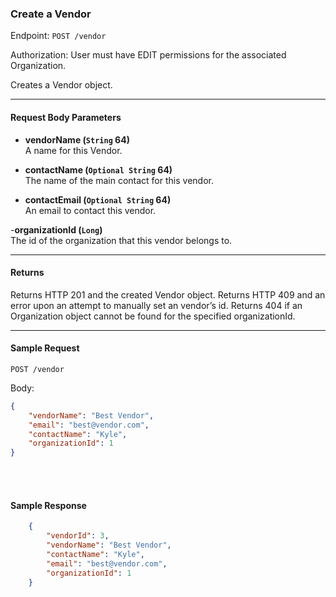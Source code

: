 ### Create a Vendor
Endpoint: `POST /vendor`

Authorization: User must have EDIT permissions for the associated Organization.

Creates a Vendor object.
___
#### Request Body Parameters
- **vendorName (`String` 64)**<br/>
A name for this Vendor.

- **contactName (`Optional String` 64)**<br/>
The name of the main contact for this vendor.

- **contactEmail (`Optional String` 64)**<br/>
An email to contact this vendor.

-**organizationId (`Long`)**<br/>
The id of the organization that this vendor belongs to.
___

#### Returns
Returns HTTP 201 and the created Vendor object. Returns HTTP 409 and an error upon an attempt to manually set an vendor’s id. Returns 404 if an Organization object cannot be found for the specified organizationId.
___
#### Sample Request
`POST /vendor`

Body:
```json
{
    "vendorName": "Best Vendor",
    "email": "best@vendor.com",
    "contactName": "Kyle",
    "organizationId": 1
}
```
<br/>
<br/>

#### Sample Response
```json
    {
        "vendorId": 3,
        "vendorName": "Best Vendor",
        "contactName": "Kyle",
        "email": "best@vendor.com",
        "organizationId": 1
    }
```